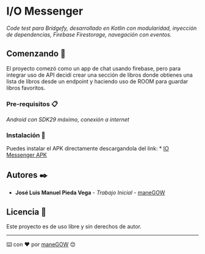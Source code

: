 # I/O Messenger

_Code test para Bridgefy, desarrollado en Kotlin con modularidad, inyección de dependencias, Firebase Firestorage, navegación con eventos._

## Comenzando 🚀

El proyecto comezó como un app de chat usando firebase, pero para integrar uso de API decidí crear una sección de libros donde obtienes una lista de libros desde un endpoint y haciendo uso de ROOM para guardar libros favoritos.

### Pre-requisitos 📋

_Android con SDK29 máximo, conexión a internet_


### Instalación 🔧

Puedes instalar el APK directamente descargandola del link: * [IO Messenger APK](https://drive.google.com/file/d/1NXCGQlFSuhLVYOC41Y-sCwopOTluR3rZ/view?usp=sharing) 

## Autores ✒️

* **José Luis Manuel Pieda Vega** - *Trabajo Inicial* - [maneGOW](https://github.com/maneGOW/)

## Licencia 📄

Este proyecto es de uso libre y sin derechos de autor.


---
⌨️ con ❤️ por [maneGOW](https://github.com/maneGOW/) 😊
